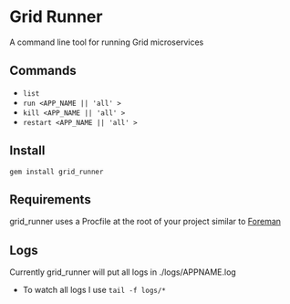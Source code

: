 Grid Runner
===========

A command line tool for running Grid microservices


Commands
--------

* ``` list ```
* ``` run <APP_NAME || 'all' >  ```
* ``` kill <APP_NAME || 'all' >  ```
* ``` restart <APP_NAME || 'all' >  ```

Install
------- 

``` gem install grid_runner ```


Requirements
------------

grid_runner uses a Procfile at the root of your project similar to [Foreman](https://github.com/ddollar/foreman)


Logs
----

Currently grid_runner will put all logs in ./logs/APPNAME.log

* To watch all logs I use ``` tail -f logs/* ```